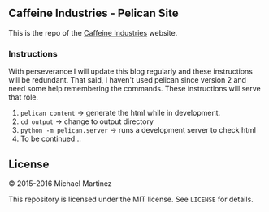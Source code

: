 ## Caffeine Industries - Pelican Site

This is the repo of the [Caffeine Industries](http://caffeineindustries.com) website.

### Instructions

With perseverance I will update this blog regularly and these instructions will be redundant. That said, I haven't used
pelican since version 2 and need some help remembering the commands. These instructions will serve that role.

1. `pelican content` -> generate the html while in development.
2. `cd output` -> change to output directory
3. `python -m pelican.server` -> runs a development server to check html
4. To be continued...

## License

&copy; 2015-2016 Michael Martinez

This repository is licensed under the MIT license. See `LICENSE` for
details.

